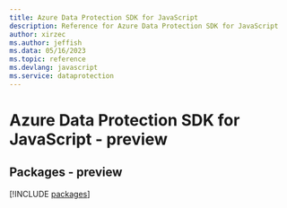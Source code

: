 ```yaml
---
title: Azure Data Protection SDK for JavaScript
description: Reference for Azure Data Protection SDK for JavaScript
author: xirzec
ms.author: jeffish
ms.data: 05/16/2023
ms.topic: reference
ms.devlang: javascript
ms.service: dataprotection
---
```

# Azure Data Protection SDK for JavaScript - preview
## Packages - preview
[!INCLUDE [packages](data-protection-index.md)]